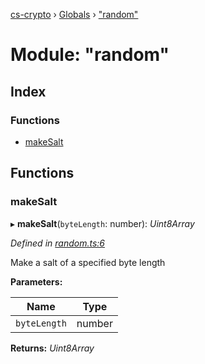 [cs-crypto](../README.md) › [Globals](../globals.md) › ["random"](_random_.md)

# Module: "random"

## Index

### Functions

* [makeSalt](_random_.md#makesalt)

## Functions

###  makeSalt

▸ **makeSalt**(`byteLength`: number): *Uint8Array*

*Defined in [random.ts:6](https://github.com/very-amused/CS-crypto/blob/e079b99/src/random.ts#L6)*

Make a salt of a specified byte length

**Parameters:**

Name | Type |
------ | ------ |
`byteLength` | number |

**Returns:** *Uint8Array*
